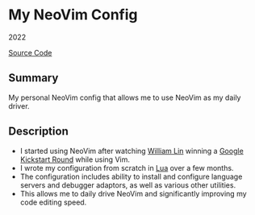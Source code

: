 # My NeoVim Config
2022

[Source Code](https://github.com/chomosuke/nvim)

## Summary
My personal NeoVim config that allows me to use NeoVim as my daily driver.

## Description
- I started using NeoVim after watching [William Lin](https://www.youtube.com/@tmwilliamlin168) winning a [Google Kickstart Round](https://www.youtube.com/watch?v=oY0PBQt36YM) while using Vim.
- I wrote my configuration from scratch in [Lua](../skills/lua.md) over a few months.
- The configuration includes ability to install and configure language servers and debugger adaptors, as well as various other utilities.
- This allows me to daily drive NeoVim and significantly improving my code editing speed.

